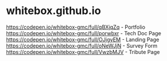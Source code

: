 # whitebox.github.io

https://codepen.io/whitebox-gmc/full/qBXjqZq - Portfolio 
https://codepen.io/whitebox-gmc/full/porwbxr - Tech Doc Page
https://codepen.io/whitebox-gmc/full/OJjgyEM - Landing Page
https://codepen.io/whitebox-gmc/full/oNeWJjN - Survey Form
https://codepen.io/whitebox-gmc/full/VwzbMJV - Tribute Page
